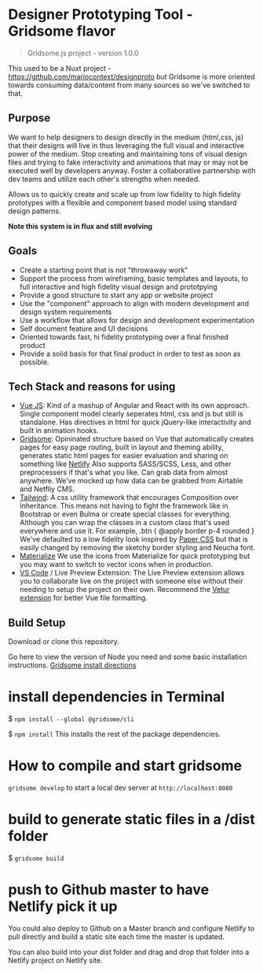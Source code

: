 # Designer Prototyping Tool - Gridsome flavor

> Gridsome.js project - version 1.0.0

This used to be a Nuxt project - https://github.com/mariocontext/designproto but Gridsome is more oriented towards consuming data/content from many sources so we've switched to that.

## Purpose

We want to help designers to design directly in the medium (html,css, js) that their designs will live in thus leveraging the full visual and interactive power of the medium. Stop creating and maintaining tons of visual design files and trying to fake interactivity and animations that may or may not be executed well by developers anyway. Foster a collaborative partnership with dev teams and utilize each other's strengths when needed.

Allows us to quickly create and scale up from low fidelity to high fidelity prototypes with a flexible and component based model using standard design patterns.

**Note this system is in flux and still evolving**

## Goals

- Create a starting point that is not "throwaway work"
- Support the process from wireframing, basic templates and layouts, to full interactive and high fidelity visual design and prototpying
- Provide a good structure to start any app or website project
- Use the "component" approach to align with modern development and design system requirements
- Use a workflow that allows for design and development experimentation
- Self document feature and UI decisions
- Oriented towards fast, hi fidelity prototyping over a final finished product
- Provide a solid basis for that final product in order to test as soon as possible.

## Tech Stack and reasons for using

- [Vue JS](https://vuejs.org/): Kind of a mashup of Angular and React with its own approach. Single component model clearly seperates html, css and js but still is standalone. Has directives in html for quick jQuery-like interactivity and built in animation hooks.
- [Gridsome](https://gridsome.org/): Opininated structure based on Vue that automatically creates pages for easy page routing, built in layout and theming ability, generates static html pages for easier evaluation and sharing on something like [Netlify](https://netlify.com) Also supports SASS/SCSS, Less, and other preprocessers if that's what you like. Can grab data from almost anywhere. We've mocked up how data can be grabbed from Airtable and Netfliy CMS.
- [Tailwind](https://tailwindcss.com): A css utility framework that encourages Composition over Inheritance. This means not having to fight the framework like in Bootstrap or even Bulma or create special classes for everything. Although you can wrap the classes in a custom class that's used everywhere and use it. For example, .btn { @apply border p-4 rounded } We've defaulted to a low fidelity look inspired by [Paper CSS](https://www.getpapercss.com/docs/) but that is easily changed by removing the sketchy border styling and Neucha font.
- [Materialize](https://materializecss.com/icons.html) We use the icons from Materialize for quick prototyping but you may want to switch to vector icons when in production.
- [VS Code](https://code.visualstudio.com/) / Live Preview Extension: The Live Preview extension allows you to collaborate live on the project with someone else without their needing to setup the project on their own. Recommend the [Vetur extension](https://marketplace.visualstudio.com/items?itemName=octref.vetur) for better Vue file formatting.

## Build Setup

Download or clone this repository.

Go here to view the version of Node you need and some basic installation instructions.
[Gridsome install directions](https://gridsome.org/docs/)

# install dependencies in Terminal

\$ `npm install --global @gridsome/cli`

\$ `npm install` This installs the rest of the package dependencies.

# How to compile and start gridsome

`gridsome develop` to start a local dev server at `http://localhost:8080`

# build to generate static files in a /dist folder

\$ `gridsome build`

# push to Github master to have Netlify pick it up

You could also deploy to Github on a Master branch and configure Netlify to pull directly and build a static site each time the master is updated.

You can also build into your dist folder and drag and drop that folder into a Netlify project on Netlify site.
